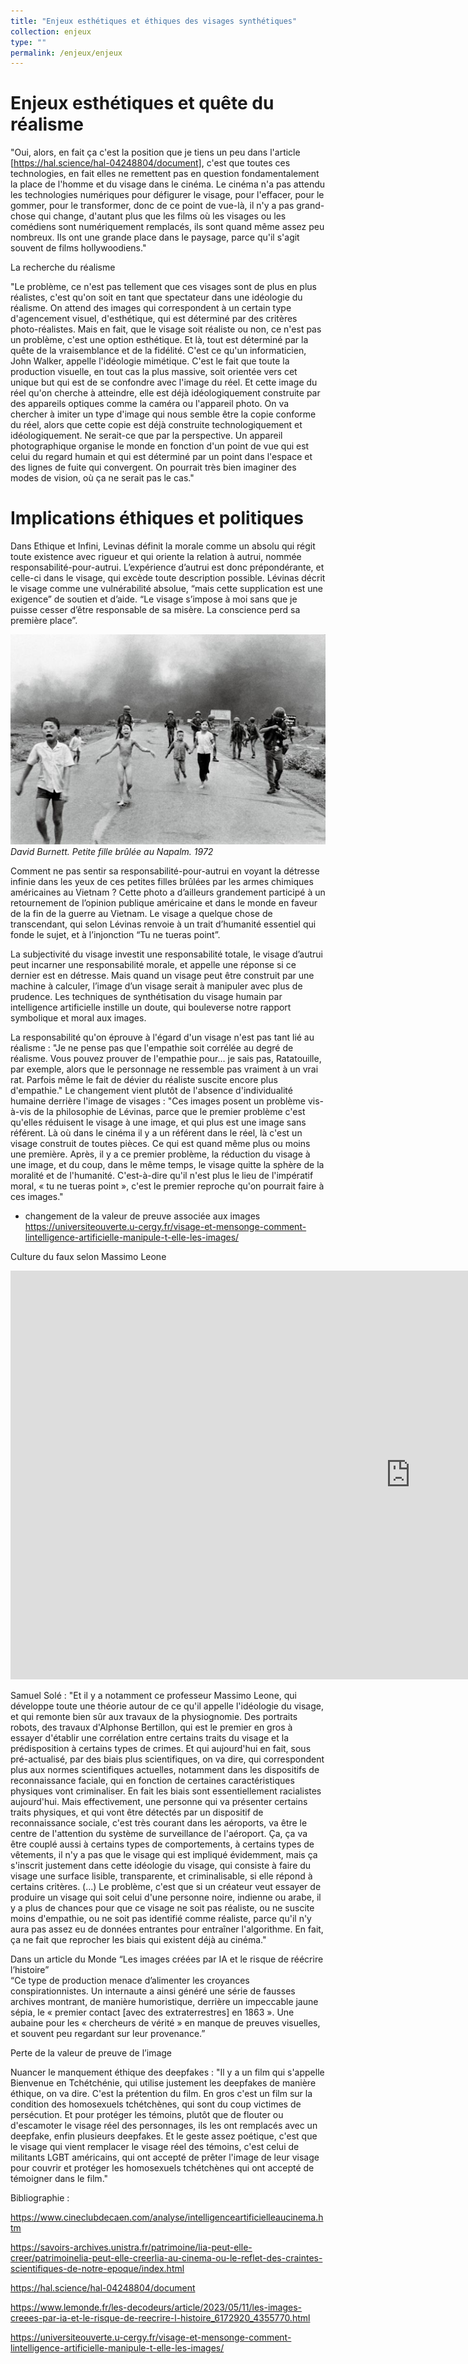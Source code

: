 ```yaml
---
title: "Enjeux esthétiques et éthiques des visages synthétiques"
collection: enjeux
type: ""
permalink: /enjeux/enjeux
---
```



# Enjeux esthétiques et quête du réalisme

"Oui, alors, en fait ça c'est la position que je tiens un peu dans l'article [https://hal.science/hal-04248804/document], c'est que toutes ces technologies, en fait elles ne remettent pas en question fondamentalement la place de l'homme et du visage dans le cinéma. Le cinéma n'a pas attendu les technologies numériques pour défigurer le visage, pour l'effacer, pour le gommer, pour le transformer, donc de ce point de vue-là, il n'y a pas grand-chose qui change, d'autant plus que les films où les visages ou les comédiens sont numériquement remplacés, ils sont quand même assez peu nombreux. Ils ont une grande place dans le paysage, parce qu'il s'agit souvent de films hollywoodiens."

La recherche du réalisme 

"Le problème, ce n'est pas tellement que ces visages sont de plus en plus réalistes, c'est qu'on soit en tant que spectateur dans une idéologie du réalisme. On attend des images qui correspondent à un certain type d'agencement visuel, d'esthétique, qui est déterminé par des critères photo-réalistes. Mais en fait, que le visage soit réaliste ou non, ce n'est pas un problème, c'est une option esthétique. Et là, tout est déterminé par la quête de la vraisemblance et de la fidélité. C'est ce qu'un informaticien, John Walker, appelle l'idéologie mimétique. C'est le fait que toute la production visuelle, en tout cas la plus massive, soit orientée vers cet unique but qui est de se confondre avec l'image du réel. Et cette image du réel qu'on cherche à atteindre, elle est déjà idéologiquement construite par des appareils optiques comme la caméra ou l'appareil photo. On va chercher à imiter un type d'image qui nous semble être la copie conforme du réel, alors que cette copie est déjà construite technologiquement et idéologiquement. Ne serait-ce que par la perspective. Un appareil photographique organise le monde en fonction d'un point de vue qui est celui du regard humain et qui est déterminé par un point dans l'espace et des lignes de fuite qui convergent. On pourrait très bien imaginer des modes de vision, où ça ne serait pas le cas."



# Implications éthiques et politiques 

Dans Ethique et Infini, Levinas définit la morale comme un absolu qui régit toute existence avec rigueur et qui oriente la relation à autrui, nommée responsabilité-pour-autrui. L’expérience d’autrui est donc prépondérante, et celle-ci dans le visage, qui excède toute description possible. Lévinas décrit le visage comme une vulnérabilité absolue, “mais cette supplication est une exigence” de soutien et d’aide. “Le visage s’impose à moi sans que je puisse cesser d’être responsable de sa misère. La conscience perd sa première place”.

![David Burnett. Petite fille brûlée au Napalm. 1972](burnett.png)
*David Burnett. Petite fille brûlée au Napalm. 1972*

Comment ne pas sentir sa responsabilité-pour-autrui en voyant la détresse infinie dans les yeux de ces petites filles brûlées par les armes chimiques américaines au Vietnam ? Cette photo a d’ailleurs grandement participé à un retournement de l’opinion publique américaine et dans le monde en faveur de la fin de la guerre au Vietnam. Le visage a quelque chose de transcendant, qui selon Lévinas renvoie à un trait d’humanité essentiel qui fonde le sujet, et à l’injonction “Tu ne tueras point”.

La subjectivité du visage investit une responsabilité totale, le visage d’autrui peut incarner une responsabilité morale, et appelle une réponse si ce dernier est en détresse. Mais quand un visage peut être construit par une machine à calculer, l’image d’un visage serait à manipuler avec plus de prudence. Les techniques de synthétisation du visage humain par intelligence artificielle instille un doute, qui bouleverse notre rapport symbolique et moral aux images. 

La responsabilité qu'on éprouve à l'égard d'un visage n'est pas tant lié au réalisme : "Je ne pense pas que l'empathie soit corrélée au degré de réalisme. Vous pouvez prouver de l'empathie pour... je sais pas, Ratatouille, par exemple, alors que le personnage ne ressemble pas vraiment à un vrai rat. Parfois même le fait de dévier du réaliste suscite encore plus d'empathie." 
Le changement vient plutôt de l'absence d'individualité humaine derrière l'image de visages : "Ces images posent un problème vis-à-vis de la philosophie de Lévinas, parce que le premier problème c'est qu'elles réduisent le visage à une image, et qui plus est une image sans référent. Là où dans le cinéma il y a un référent dans le réel, là c'est un visage construit de toutes pièces. Ce qui est quand même plus ou moins une première. Après, il y a ce premier problème, la réduction du visage à une image, et du coup, dans le même temps, le visage quitte la sphère de la moralité et de l'humanité. C'est-à-dire qu'il n'est plus le lieu de l'impératif moral, « tu ne tueras point », c'est le premier reproche qu'on pourrait faire à ces images."


+ changement de la valeur de preuve associée aux images https://universiteouverte.u-cergy.fr/visage-et-mensonge-comment-lintelligence-artificielle-manipule-t-elle-les-images/ 


Culture du faux selon Massimo Leone 

<iframe width="1280" height="654" src="https://www.youtube.com/embed/9jjquRK2T5o" title="E-Guest Lecture : Massimo Leone - Semioethics of the Visual Fake" frameborder="0" allow="accelerometer; autoplay; clipboard-write; encrypted-media; gyroscope; picture-in-picture; web-share" allowfullscreen></iframe>

Samuel Solé : "Et il y a notamment ce professeur Massimo Leone, qui développe toute une théorie autour de ce qu'il appelle l'idéologie du visage, et qui remonte bien sûr aux travaux de la physiognomie. Des portraits robots, des travaux d'Alphonse Bertillon, qui est le premier en gros à essayer d'établir une corrélation entre certains traits du visage et la prédisposition à certains types de crimes. Et qui aujourd'hui en fait, sous pré-actualisé, par des biais plus scientifiques, on va dire, qui correspondent plus aux normes scientifiques actuelles, notamment dans les dispositifs de reconnaissance faciale, qui en fonction de certaines caractéristiques physiques vont criminaliser. En fait les biais sont essentiellement racialistes aujourd'hui. Mais effectivement, une personne qui va présenter certains traits physiques, et qui vont être détectés par un dispositif de reconnaissance sociale, c'est très courant dans les aéroports, va être le centre de l'attention du système de surveillance de l'aéroport. Ça, ça va être couplé aussi à certains types de comportements, à certains types de vêtements, il n'y a pas que le visage qui est impliqué évidemment, mais ça s'inscrit justement dans cette idéologie du visage, qui consiste à faire du visage une surface lisible, transparente, et criminalisable, si elle répond à certains critères. (...) Le problème, c'est que si un créateur veut essayer de produire un visage qui soit celui d'une personne noire, indienne ou arabe, il y a plus de chances pour que ce visage ne soit pas réaliste, ou ne suscite moins d'empathie, ou ne soit pas identifié comme réaliste, parce qu'il n'y aura pas assez eu de données entrantes pour entraîner l'algorithme. En fait, ça ne fait que reprocher les biais qui existent déjà au cinéma."

Dans un article du Monde “Les images créées par IA et le risque de réécrire l’histoire”  
“Ce type de production menace d’alimenter les croyances conspirationnistes. Un internaute a ainsi généré une série de fausses archives montrant, de manière humoristique, derrière un impeccable jaune sépia, le « premier contact [avec des extraterrestres] en 1863 ». Une aubaine pour les « chercheurs de vérité » en manque de preuves visuelles, et souvent peu regardant sur leur provenance.”


Perte de la valeur de preuve de l’image 

Nuancer le manquement éthique des deepfakes : 
"Il y a un film qui s'appelle Bienvenue en Tchétchénie, qui utilise justement les deepfakes de manière éthique, on va dire. C'est la prétention du film. En gros c'est un film sur la condition des homosexuels tchétchènes, qui sont du coup victimes de persécution. Et pour protéger les témoins, plutôt que de flouter ou d'escamoter le visage réel des personnages, ils les ont remplacés avec un deepfake, enfin plusieurs deepfakes.
Et le geste assez poétique, c'est que le visage qui vient remplacer le visage réel des témoins, c'est celui de militants LGBT américains, qui ont accepté de prêter l'image de leur visage pour couvrir et protéger les homosexuels tchétchènes qui ont accepté de témoigner dans le film."

Bibliographie : 

https://www.cineclubdecaen.com/analyse/intelligenceartificielleaucinema.htm 

https://savoirs-archives.unistra.fr/patrimoine/lia-peut-elle-creer/patrimoinelia-peut-elle-creerlia-au-cinema-ou-le-reflet-des-craintes-scientifiques-de-notre-epoque/index.html 

https://hal.science/hal-04248804/document 

https://www.lemonde.fr/les-decodeurs/article/2023/05/11/les-images-creees-par-ia-et-le-risque-de-reecrire-l-histoire_6172920_4355770.html 

https://universiteouverte.u-cergy.fr/visage-et-mensonge-comment-lintelligence-artificielle-manipule-t-elle-les-images/
